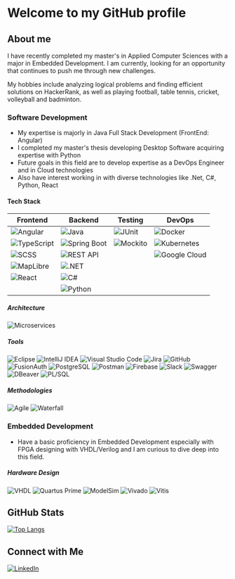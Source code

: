 
# Welcome to my GitHub profile

## About me
I have recently completed my master's in Applied Computer Sciences with a major in Embedded Development. I am currently, looking for an opportunity that continues to push me through new challenges. 

My hobbies include analyzing logical problems and finding efficient solutions on HackerRank, as well as playing football, table tennis, cricket, volleyball and badminton.

### Software Development
- My expertise is majorly in Java Full Stack Development (FrontEnd: Angular)
- I completed my master's thesis developing Desktop Software acquiring expertise with Python
- Future goals in this field are to develop expertise as a DevOps Engineer and in Cloud technologies
- Also have interest working in with diverse technologies like .Net, C#, Python, React

#### Tech Stack

| **Frontend**                                                                                               | **Backend**                                                                                                     | **Testing**                                                                                     | **DevOps**
|------------------------------------------------------------------------------------------------------------|-----------------------------------------------------------------------------------------------------------------|-------------------------------------------------------------------------------------------------|------------------------------------------------------------------------------------------------------------------|
| ![Angular](https://img.shields.io/badge/Angular-15-DD0031?style=flat&logo=angular&logoColor=white)         | ![Java](https://img.shields.io/badge/Java-007396?style=flat&logo=java&logoColor=white)                          | ![JUnit](https://img.shields.io/badge/JUnit-25A162?style=flat&logo=junit5&logoColor=white)      |  ![Docker](https://img.shields.io/badge/Docker-2496ED?style=flat&logo=docker&logoColor=white)                    |
| ![TypeScript](https://img.shields.io/badge/TypeScript-3178C6?style=flat&logo=typescript&logoColor=white)   | ![Spring Boot](https://img.shields.io/badge/Spring%20Boot-6DB33F?style=flat&logo=spring-boot&logoColor=white)   | ![Mockito](https://img.shields.io/badge/Mockito-25A162?style=flat&logo=mockito&logoColor=white) |  ![Kubernetes](https://img.shields.io/badge/Kubernetes-326CE5?style=flat&logo=kubernetes&logoColor=white)        |
| ![SCSS](https://img.shields.io/badge/SCSS-CC6699?style=flat&logo=sass&logoColor=white)                     | ![REST API](https://img.shields.io/badge/REST%20API-005571?style=flat&logo=rest&logoColor=white)                |                                                                                                 |  ![Google Cloud](https://img.shields.io/badge/Google%20Cloud-4285F4?style=flat&logo=google-cloud&logoColor=white)|
| ![MapLibre](https://img.shields.io/badge/MapLibre-0088CC?style=flat&logo=maplibre&logoColor=white)         | ![.NET](https://img.shields.io/badge/.NET-512BD4?style=flat&logo=.net&logoColor=white)                          |                                                                                                 
| ![React](https://img.shields.io/badge/React-React-61DAFB?style=flat&logo=react&logoColor=white)            | ![C#](https://img.shields.io/badge/C%23-239120?style=flat&logo=c-sharp&logoColor=white)                         |                                                                                                 
|                                                                                                            | ![Python](https://img.shields.io/badge/Python-3776AB?style=flat&logo=python&logoColor=white)                    |                                                                                                 

##### Architecture

![Microservices](https://img.shields.io/badge/Microservices-000000?style=flat&logo=microservices&logoColor=white) 

##### Tools

![Eclipse](https://img.shields.io/badge/Eclipse-2C2255?style=flat&logo=eclipse&logoColor=white) 
![IntelliJ IDEA](https://img.shields.io/badge/IntelliJ%20IDEA-000000?style=flat&logo=intellij-idea&logoColor=white) 
![Visual Studio Code](https://img.shields.io/badge/Visual%20Studio%20Code-0078D4?style=flat&logo=visual-studio-code&logoColor=white) 
![Jira](https://img.shields.io/badge/Jira-0052CC?style=flat&logo=jira&logoColor=white) 
![GitHub](https://img.shields.io/badge/GitHub-181717?style=flat&logo=github&logoColor=white) 
![FusionAuth](https://img.shields.io/badge/FusionAuth-DA2C43?style=flat&logo=fusionauth&logoColor=white) 
![PostgreSQL](https://img.shields.io/badge/PostgreSQL-336791?style=flat&logo=postgresql&logoColor=white) 
![Postman](https://img.shields.io/badge/Postman-FF6C37?style=flat&logo=postman&logoColor=white) 
![Firebase](https://img.shields.io/badge/Firebase-FFCA28?style=flat&logo=firebase&logoColor=white) 
![Slack](https://img.shields.io/badge/Slack-4A154B?style=flat&logo=slack&logoColor=white) 
![Swagger](https://img.shields.io/badge/Swagger-85EA2D?style=flat&logo=swagger&logoColor=black) 
![DBeaver](https://img.shields.io/badge/DBeaver-8A2C2F?style=flat&logo=dbeaver&logoColor=white) 
![PL/SQL](https://img.shields.io/badge/PL%2FSQL-003F6C?style=flat&logo=oracle&logoColor=white) 

##### Methodologies

![Agile](https://img.shields.io/badge/Agile-FF6347?style=flat&logo=agile&logoColor=white) 
![Waterfall](https://img.shields.io/badge/Waterfall-0078D4?style=flat&logo=waterfall&logoColor=white) 

### Embedded Development
- Have a basic proficiency in Embedded Development especially with FPGA designing with VHDL/Verilog and I am curious to dive deep into this field.

##### Hardware Design

![VHDL](https://img.shields.io/badge/VHDL-003D6C?style=flat&logo=vhdl&logoColor=white) 
![Quartus Prime](https://img.shields.io/badge/Quartus%20Prime-009B77?style=flat&logo=intel&logoColor=white) 
![ModelSim](https://img.shields.io/badge/ModelSim%20-%23A4A4A4?style=flat&logo=intel&logoColor=white) 
![Vivado](https://img.shields.io/badge/Vivado-004B87?style=flat&logo=xilinx&logoColor=white) 
![Vitis](https://img.shields.io/badge/Vitis-0063D1?style=flat&logo=xilinx&logoColor=white) 

## GitHub Stats

[![Top Langs](https://github-readme-stats.vercel.app/api/top-langs/?username=sandeshgharge&layout=compact)](https://github.com/sandeshgharge)

## Connect with Me

[![LinkedIn](https://img.shields.io/badge/-LinkedIn-0077B5?style=flat&logo=linkedin&logoColor=white)](https://www.linkedin.com/in/sandesh-gharge-753182b6/)
